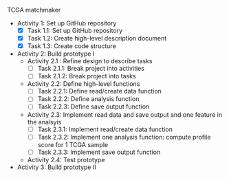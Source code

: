 TCGA matchmaker
- Activity 1: Set up GitHub repository
  - [X] Task 1.1: Set up GitHub repository
  - [X] Task 1.2: Create high-level description document
  - [X] Task 1.3: Create code structure
- Activity 2: Build prototype I
  - Activity 2.1 : Refine design to describe tasks
    - [ ] Task 2.1.1: Break project into activities
    - [ ] Task 2.1.2: Break project into tasks
  - Activity 2.2: Define high-level functions
    - [ ] Task 2.2.1: Define read/create data function
    - [ ] Task 2.2.2: Define analysis function
    - [ ] Task 2.2.3: Define save output function
  - Activity 2.3: Implement read data and save output and one feature in the analsyis
    - [ ] Task 2.3.1: Implement read/create data function
    - [ ] Task 2.3.2: Implement one analysis function: compute profile score for 1 TCGA sample
    - [ ] Task 2.3.3: Implement save output function
  - Activity 2.4: Test prototype 
- Activity 3: Build prototype II
